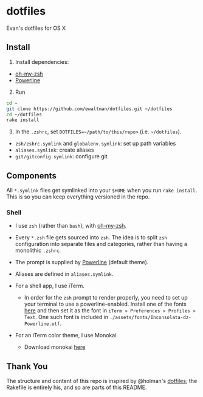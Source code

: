 dotfiles
========
Evan's dotfiles for OS X


Install
-------

1. Install dependencies:
  * [oh-my-zsh][1]
  * [Powerline][2]

2. Run

  ```sh
  cd ~
  git clone https://github.com/ewaltman/dotfiles.git ~/dotfiles
  cd ~/dotfiles
  rake install
  ```

3. In the `.zshrc`, set `DOTFILES=~/path/to/this/repo>` (i.e. `~/dotfiles`).

  - `zsh/zshrc.symlink` and `globalenv.symlink`: set up path variables
  - `aliases.symlink`: create aliases
  - `git/gitconfig.symlink`: configure git


Components
----------

All `*.symlink` files get symlinked into your `$HOME` when you run `rake
install`. This is so you can keep everything versioned in the repo.

### Shell ###

* I use `zsh` (rather than `bash`), with [oh-my-zsh][1].

* Every `*.zsh` file gets sourced into `zsh`. The idea is to split `zsh`
  configuration into separate files and categories, rather than having a
  monolithic `.zshrc`.

* The prompt is supplied by [Powerline][2] (default theme).

* Aliases are defined in `aliases.symlink`.

* For a shell app, I use iTerm.

  - In order for the `zsh` prompt to render properly, you need to set up your
    terminal to use a powerline-enabled. Install one of the fonts
    [here][3] and then set it as the font in `iTerm > Preferences > Profiles > Text`.
    One such font is included in `./assets/fonts/Inconsolata-dz-Powerline.otf`.

* For an iTerm color theme, I use Monokai.
  - Download monokai [here](https://github.com/stephenway/monokai.terminal)

Thank You
------

The structure and content of this repo is inspired by @holman's [dotfiles](https://github.com/holman/dotfiles);
the Rakefile is entirely his, and so are parts of this README.

[1]: https://github.com/robbyrussell/oh-my-zsh "oh-my-zsh"
[2]: https://github.com/powerline/powerline "Powerline"
[3]: https://gist.github.com/qrush/1595572 "powerline-fonts"
